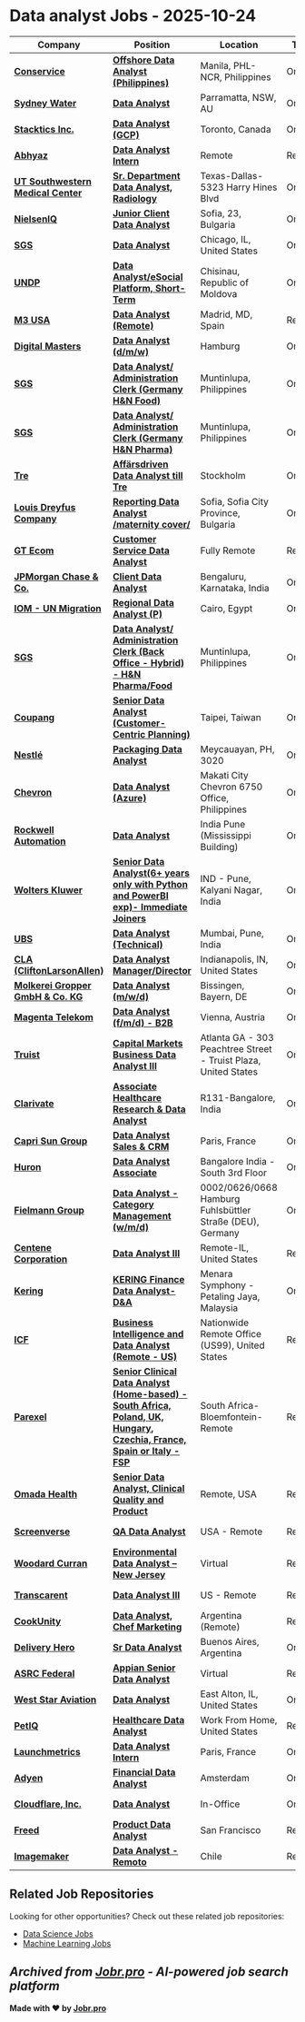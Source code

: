 # Data analyst Jobs - 2025-10-24

| Company | Position | Location | Type | Date |
| ------- | -------- | -------- | ---- | ------ |
| **[Conservice](https://www.conservice.com/)** | **[Offshore Data Analyst (Philippines)](https://jobr.pro/job/30959222/offshore-data-analyst-philippines?utm_source=github&utm_medium=repo&utm_campaign=github-data-analyst-jobs)** | Manila, PHL-NCR, Philippines | On Site | Oct 24 |
| **[Sydney Water](https://www.sydneywater.com.au/)** | **[Data Analyst](https://jobr.pro/job/30957674/data-analyst?utm_source=github&utm_medium=repo&utm_campaign=github-data-analyst-jobs)** | Parramatta, NSW, AU | On Site | Oct 24 |
| **[Stacktics Inc.](https://stacktics.com/)** | **[Data Analyst (GCP)](https://jobr.pro/job/30946433/data-analyst-gcp?utm_source=github&utm_medium=repo&utm_campaign=github-data-analyst-jobs)** | Toronto, Canada | On Site | Oct 24 |
| **[Abhyaz](https://www.abhyaz.com/)** | **[Data Analyst Intern](https://jobr.pro/job/30941674/data-analyst-intern?utm_source=github&utm_medium=repo&utm_campaign=github-data-analyst-jobs)** | Remote | Remote | Oct 24 |
| **[UT Southwestern Medical Center](https://www.utsouthwestern.edu/)** | **[Sr. Department Data Analyst, Radiology](https://jobr.pro/job/30939703/sr-department-data-analyst-radiology?utm_source=github&utm_medium=repo&utm_campaign=github-data-analyst-jobs)** | Texas-Dallas-5323 Harry Hines Blvd | On Site | Oct 24 |
| **[NielsenIQ](https://nielseniq.com)** | **[Junior Client Data Analyst](https://jobr.pro/job/30938455/junior-client-data-analyst?utm_source=github&utm_medium=repo&utm_campaign=github-data-analyst-jobs)** | Sofia, 23, Bulgaria | On Site | Oct 24 |
| **[SGS](https://sgs.com)** | **[Data Analyst](https://jobr.pro/job/30938460/data-analyst?utm_source=github&utm_medium=repo&utm_campaign=github-data-analyst-jobs)** | Chicago, IL, United States | On Site | Oct 24 |
| **[UNDP](https://www.undp.org/)** | **[Data Analyst/eSocial Platform, Short-Term](https://jobr.pro/job/30936439/data-analystesocial-platform-short-term?utm_source=github&utm_medium=repo&utm_campaign=github-data-analyst-jobs)** | Chisinau, Republic of Moldova | On Site | Oct 24 |
| **[M3 USA](https://usa.m3.com)** | **[Data Analyst (Remote)](https://jobr.pro/job/30938465/data-analyst-remote?utm_source=github&utm_medium=repo&utm_campaign=github-data-analyst-jobs)** | Madrid, MD, Spain | Remote | Oct 24 |
| **[Digital Masters](https://digital-masters.de/)** | **[Data Analyst (d/m/w)](https://jobr.pro/job/30923776/data-analyst-dmw?utm_source=github&utm_medium=repo&utm_campaign=github-data-analyst-jobs)** | Hamburg | On Site | Oct 24 |
| **[SGS](https://sgs.com)** | **[Data Analyst/ Administration Clerk (Germany H&N Food)](https://jobr.pro/job/30938478/data-analyst-administration-clerk-germany-hn-food?utm_source=github&utm_medium=repo&utm_campaign=github-data-analyst-jobs)** | Muntinlupa, Philippines | On Site | Oct 24 |
| **[SGS](https://sgs.com)** | **[Data Analyst/ Administration Clerk (Germany H&N Pharma)](https://jobr.pro/job/30938479/data-analyst-administration-clerk-germany-hn-pharma?utm_source=github&utm_medium=repo&utm_campaign=github-data-analyst-jobs)** | Muntinlupa, Philippines | On Site | Oct 24 |
| **[Tre](https://www.tre.se/)** | **[Affärsdriven Data Analyst till Tre](https://jobr.pro/job/30958714/affarsdriven-data-analyst-till-tre?utm_source=github&utm_medium=repo&utm_campaign=github-data-analyst-jobs)** | Stockholm | On Site | Oct 24 |
| **[Louis Dreyfus Company](https://www.ldc.com)** | **[Reporting Data Analyst /maternity cover/](https://jobr.pro/job/30938490/reporting-data-analyst-maternity-cover?utm_source=github&utm_medium=repo&utm_campaign=github-data-analyst-jobs)** | Sofia, Sofia City Province, Bulgaria | On Site | Oct 24 |
| **[GT Ecom](https://gtecombv.com/)** | **[Customer Service Data Analyst](https://jobr.pro/job/30938279/customer-service-data-analyst?utm_source=github&utm_medium=repo&utm_campaign=github-data-analyst-jobs)** | Fully Remote | Remote | Oct 24 |
| **[JPMorgan Chase & Co.](https://www.jpmorganchase.com/)** | **[Client Data Analyst](https://jobr.pro/job/30941404/client-data-analyst?utm_source=github&utm_medium=repo&utm_campaign=github-data-analyst-jobs)** | Bengaluru, Karnataka, India | On Site | Oct 24 |
| **[IOM - UN Migration](https://www.iom.int/)** | **[Regional Data Analyst (P)](https://jobr.pro/job/30938877/regional-data-analyst-p?utm_source=github&utm_medium=repo&utm_campaign=github-data-analyst-jobs)** | Cairo, Egypt | On Site | Oct 24 |
| **[SGS](https://sgs.com)** | **[Data Analyst/ Administration Clerk (Back Office - Hybrid) - H&N Pharma/Food](https://jobr.pro/job/30905181/data-analyst-administration-clerk-back-office-hybrid-hn-pharmafood?utm_source=github&utm_medium=repo&utm_campaign=github-data-analyst-jobs)** | Muntinlupa, Philippines | On Site | Oct 24 |
| **[Coupang](https://www.coupang.com/)** | **[Senior Data Analyst (Customer-Centric Planning)](https://jobr.pro/job/30900455/senior-data-analyst-customer-centric-planning?utm_source=github&utm_medium=repo&utm_campaign=github-data-analyst-jobs)** | Taipei, Taiwan | On Site | Oct 24 |
| **[Nestlé](https://www.nestle.com/)** | **[Packaging Data Analyst](https://jobr.pro/job/30918036/packaging-data-analyst?utm_source=github&utm_medium=repo&utm_campaign=github-data-analyst-jobs)** | Meycauayan, PH, 3020 | On Site | Oct 24 |
| **[Chevron](https://www.chevron.com/)** | **[Data Analyst (Azure)](https://jobr.pro/job/30935691/data-analyst-azure?utm_source=github&utm_medium=repo&utm_campaign=github-data-analyst-jobs)** | Makati City Chevron 6750 Office, Philippines | On Site | Oct 24 |
| **[Rockwell Automation](https://www.rockwellautomation.com/)** | **[Data Analyst](https://jobr.pro/job/30924881/data-analyst?utm_source=github&utm_medium=repo&utm_campaign=github-data-analyst-jobs)** | India Pune (Mississippi Building) | On Site | Oct 24 |
| **[Wolters Kluwer](https://www.wolterskluwer.com/)** | **[Senior Data Analyst(6+ years only with Python and PowerBI exp)- Immediate Joiners](https://jobr.pro/job/30951244/senior-data-analyst6-years-only-with-python-and-powerbi-exp-immediate-joiners?utm_source=github&utm_medium=repo&utm_campaign=github-data-analyst-jobs)** | IND - Pune, Kalyani Nagar, India | On Site | Oct 24 |
| **[UBS](https://www.ubs.com/)** | **[Data Analyst (Technical)](https://jobr.pro/job/30942453/data-analyst-technical?utm_source=github&utm_medium=repo&utm_campaign=github-data-analyst-jobs)** | Mumbai, Pune, India | On Site | Oct 24 |
| **[CLA (CliftonLarsonAllen)](https://www.claconnect.com/en)** | **[Data Analyst Manager/Director](https://jobr.pro/job/30951287/data-analyst-managerdirector?utm_source=github&utm_medium=repo&utm_campaign=github-data-analyst-jobs)** | Indianapolis, IN, United States | On Site | Oct 24 |
| **[Molkerei Gropper GmbH & Co. KG](https://www.gropper.de/)** | **[Data Analyst (m/w/d)](https://jobr.pro/job/30946711/data-analyst-mwd?utm_source=github&utm_medium=repo&utm_campaign=github-data-analyst-jobs)** | Bissingen, Bayern, DE | On Site | Oct 24 |
| **[Magenta Telekom](https://www.magenta.at/)** | **[Data Analyst (f/m/d) - B2B](https://jobr.pro/job/30948238/data-analyst-fmd-b2b?utm_source=github&utm_medium=repo&utm_campaign=github-data-analyst-jobs)** | Vienna, Austria | On Site | Oct 24 |
| **[Truist](https://www.truist.com/)** | **[Capital Markets Business Data Analyst III](https://jobr.pro/job/30972352/capital-markets-business-data-analyst-iii?utm_source=github&utm_medium=repo&utm_campaign=github-data-analyst-jobs)** | Atlanta GA - 303 Peachtree Street - Truist Plaza, United States | On Site | Oct 24 |
| **[Clarivate](https://www.clarivate.com/)** | **[Associate Healthcare Research & Data Analyst](https://jobr.pro/job/30962004/associate-healthcare-research-data-analyst?utm_source=github&utm_medium=repo&utm_campaign=github-data-analyst-jobs)** | R131-Bangalore, India | On Site | Oct 24 |
| **[Capri Sun Group](https://www.capri-sun.com/)** | **[Data Analyst Sales & CRM](https://jobr.pro/job/30958063/data-analyst-sales-crm?utm_source=github&utm_medium=repo&utm_campaign=github-data-analyst-jobs)** | Paris, France | On Site | Oct 24 |
| **[Huron](https://www.huronconsultinggroup.com/)** | **[Data Analyst Associate](https://jobr.pro/job/30973398/data-analyst-associate?utm_source=github&utm_medium=repo&utm_campaign=github-data-analyst-jobs)** | Bangalore India - South 3rd Floor | On Site | Oct 24 |
| **[Fielmann Group](https://www.fielmann-group.com/)** | **[Data Analyst - Category Management (w/m/d)](https://jobr.pro/job/30966104/data-analyst-category-management-wmd?utm_source=github&utm_medium=repo&utm_campaign=github-data-analyst-jobs)** | 0002/0626/0668 Hamburg Fuhlsbüttler Straße (DEU), Germany | On Site | Oct 24 |
| **[Centene Corporation](https://www.centene.com/)** | **[Data Analyst III](https://jobr.pro/job/30959750/data-analyst-iii?utm_source=github&utm_medium=repo&utm_campaign=github-data-analyst-jobs)** | Remote-IL, United States | Remote | Oct 24 |
| **[Kering](https://www.kering.com/)** | **[KERING Finance Data Analyst-D&A](https://jobr.pro/job/30969296/kering-finance-data-analyst-da?utm_source=github&utm_medium=repo&utm_campaign=github-data-analyst-jobs)** | Menara Symphony - Petaling Jaya, Malaysia | On Site | Oct 24 |
| **[ICF](https://www.icf.com/)** | **[Business Intelligence and Data Analyst (Remote - US)](https://jobr.pro/job/30971206/business-intelligence-and-data-analyst-remote-us?utm_source=github&utm_medium=repo&utm_campaign=github-data-analyst-jobs)** | Nationwide Remote Office (US99), United States | Remote | Oct 24 |
| **[Parexel](https://www.parexel.com/)** | **[Senior Clinical Data Analyst (Home-based) - South Africa, Poland, UK, Hungary, Czechia, France, Spain or Italy - FSP](https://jobr.pro/job/30964471/senior-clinical-data-analyst-home-based-south-africa-poland-uk-hungary-czechia-france-spain-or-italy-fsp?utm_source=github&utm_medium=repo&utm_campaign=github-data-analyst-jobs)** | South Africa-Bloemfontein-Remote | Remote | Oct 24 |
| **[Omada Health](https://www.omadahealth.com/)** | **[Senior Data Analyst, Clinical Quality and Product](https://jobr.pro/job/30898783/senior-data-analyst-clinical-quality-and-product?utm_source=github&utm_medium=repo&utm_campaign=github-data-analyst-jobs)** | Remote, USA | Remote | Oct 23 |
| **[Screenverse](https://www.screenversemedia.com/)** | **[QA Data Analyst](https://jobr.pro/job/30903206/qa-data-analyst?utm_source=github&utm_medium=repo&utm_campaign=github-data-analyst-jobs)** | USA - Remote | Remote | Oct 23 |
| **[Woodard Curran](https://www.woodardcurran.com/)** | **[Environmental Data Analyst – New Jersey](https://jobr.pro/job/30900361/environmental-data-analyst-new-jersey?utm_source=github&utm_medium=repo&utm_campaign=github-data-analyst-jobs)** | Virtual | Remote | Oct 23 |
| **[Transcarent](https://transcarent.com/)** | **[Data Analyst III](https://jobr.pro/job/30895795/data-analyst-iii?utm_source=github&utm_medium=repo&utm_campaign=github-data-analyst-jobs)** | US - Remote | Remote | Oct 23 |
| **[CookUnity](https://www.cookunity.com/)** | **[Data Analyst, Chef Marketing](https://jobr.pro/job/30898028/data-analyst-chef-marketing?utm_source=github&utm_medium=repo&utm_campaign=github-data-analyst-jobs)** | Argentina (Remote) | Remote | Oct 23 |
| **[Delivery Hero](https://www.deliveryhero.com)** | **[Sr Data Analyst](https://jobr.pro/job/30890942/sr-data-analyst?utm_source=github&utm_medium=repo&utm_campaign=github-data-analyst-jobs)** | Buenos Aires, Argentina | On Site | Oct 23 |
| **[ASRC Federal](https://www.asrcfederal.com/)** | **[Appian Senior Data Analyst](https://jobr.pro/job/30950087/appian-senior-data-analyst?utm_source=github&utm_medium=repo&utm_campaign=github-data-analyst-jobs)** | Virtual | Remote | Oct 23 |
| **[West Star Aviation](https://www.weststaraviation.com/)** | **[Data Analyst](https://jobr.pro/job/30874330/data-analyst?utm_source=github&utm_medium=repo&utm_campaign=github-data-analyst-jobs)** | East Alton, IL, United States | On Site | Oct 23 |
| **[PetIQ](https://petiq.com/)** | **[Healthcare Data Analyst](https://jobr.pro/job/30871557/healthcare-data-analyst?utm_source=github&utm_medium=repo&utm_campaign=github-data-analyst-jobs)** | Work From Home, United States | Remote | Oct 23 |
| **[Launchmetrics](https://www.launchmetrics.com)** | **[Data Analyst Intern](https://jobr.pro/job/30934012/data-analyst-intern?utm_source=github&utm_medium=repo&utm_campaign=github-data-analyst-jobs)** | Paris, France | On Site | Oct 23 |
| **[Adyen](https://www.adyen.com/)** | **[Financial Data Analyst](https://jobr.pro/job/30905421/financial-data-analyst?utm_source=github&utm_medium=repo&utm_campaign=github-data-analyst-jobs)** | Amsterdam | On Site | Oct 23 |
| **[Cloudflare, Inc.](https://www.cloudflare.com/)** | **[Data Analyst](https://jobr.pro/job/30895887/data-analyst?utm_source=github&utm_medium=repo&utm_campaign=github-data-analyst-jobs)** | In-Office | On Site | Oct 23 |
| **[Freed](https://www.getfreed.ai/)** | **[Product Data Analyst](https://jobr.pro/job/30901567/product-data-analyst?utm_source=github&utm_medium=repo&utm_campaign=github-data-analyst-jobs)** | San Francisco | Remote | Oct 23 |
| **[Imagemaker](https://www.imagemaker.com/)** | **[Data Analyst - Remoto](https://jobr.pro/job/30913626/data-analyst-remoto?utm_source=github&utm_medium=repo&utm_campaign=github-data-analyst-jobs)** | Chile | Remote | Oct 23 |

## Related Job Repositories

Looking for other opportunities? Check out these related job repositories:

- [Data Science Jobs](https://github.com/jobs-jobr-pro/Data-Science-Jobs)
- [Machine Learning Jobs](https://github.com/jobs-jobr-pro/Machine-Learning-Jobs)



*Archived from [Jobr.pro](https://jobr.pro?utm_source=github&utm_medium=repo&utm_campaign=github-data-analyst-jobs) - AI-powered job search platform*
---

**Made with ❤️ by [Jobr.pro](https://jobr.pro?utm_source=github&utm_medium=repo&utm_campaign=github-data-analyst-jobs)**